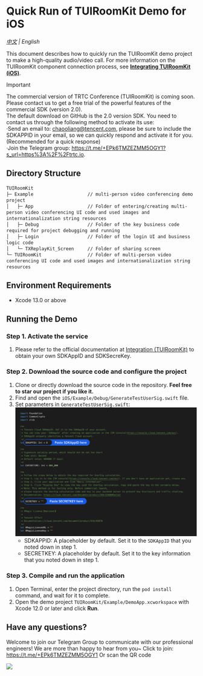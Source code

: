 # Quick Run of TUIRoomKit Demo for iOS

_[中文](README.md) | English_

This document describes how to quickly run the TUIRoomKit demo project to make a high-quality audio/video call. For more information on the TUIRoomKit component connection process, see **[Integrating TUIRoomKit (iOS)](https://trtc.io/document/54842)**.


> [!IMPORTANT]
> The commercial version of TRTC Conference (TUIRoomKit) is coming soon. Please contact us to get a free trial of the powerful features of the commercial SDK (version 2.0). <br>
The default download on GitHub is the 2.0 version SDK. You need to contact us through the following method to activate its use:<br>
·Send an email to: chaooliang@tencent.com, please be sure to include the SDKAPPID in your email, so we can quickly respond and activate it for you.(Recommended for a quick response)<br>
·Join the Telegram group: https://t.me/+EPk6TMZEZMM5OGY1?s_url=https%3A%2F%2Ftrtc.io.

## Directory Structure
```
TUIRoomKit
├─ Example                    // multi-person video conferencing demo project
│   ├─ App                    // Folder of entering/creating multi-person video conferencing UI code and used images and internationalization string resources
│   ├─ Debug                  // Folder of the key business code required for project debugging and running
│   ├─ Login                  // Folder of the login UI and business logic code
│   └─ TXReplayKit_Screen     // Folder of sharing screen
└─ TUIRoomKit                 // Folder of multi-person video conferencing UI code and used images and internationalization string resources
```

## Environment Requirements
- Xcode 13.0 or above

## Running the Demo

[](id:ui.step1)
### Step 1. Activate the service
1. Please refer to the official documentation at [Integration (TUIRoomKit)](https://trtc.io/document/54842) to obtain your own SDKAppID and SDKSecreKey.

[](id:ui.step2)
### Step 2. Download the source code and configure the project
1. Clone or directly download the source code in the repository. **Feel free to star our project if you like it.**
2. Find and open the `iOS/Example/Debug/GenerateTestUserSig.swift` file.
3. Set parameters in `GenerateTestUserSig.swift`:
	<img src="../Preview/test-user-sig-ios.png" width="900">
	- SDKAPPID: A placeholder by default. Set it to the `SDKAppID` that you noted down in step 1.
	- SECRETKEY: A placeholder by default. Set it to the key information that you noted down in step 1.

[](id:ui.step3)
### Step 3. Compile and run the application

1. Open Terminal, enter the project directory, run the `pod install` command, and wait for it to complete.
2. Open the demo project `TUIRoomKit/Example/DemoApp.xcworkspace` with Xcode 12.0 or later and click **Run**.

[](id:ui.step4)

## Have any questions?
Welcome to join our Telegram Group to communicate with our professional engineers! We are more than happy to hear from you~
Click to join: https://t.me/+EPk6TMZEZMM5OGY1
Or scan the QR code

<img src="https://qcloudimg.tencent-cloud.cn/raw/9c67ed5746575e256b81ce5a60216c5a.jpg" width="320"/>
